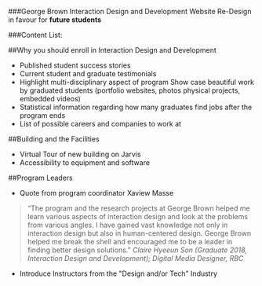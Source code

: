 ###George Brown Interaction Design and Development Website Re-Design in favour for **future students**

###Content List: 

##Why you should enroll in Interaction Design and Development
- Published student success stories 
- Current student and graduate testimonials
- Highlight multi-disciplinary aspect of program
Show case beautiful work by graduated students (portfolio websites, photos physical projects, embedded videos)
- Statistical information regarding how many graduates find jobs after the program ends
- List of possible careers and companies to work at 

##Building and the Facilities 
- Virtual Tour of new building on Jarvis
- Accessibility to equipment and software

##Program Leaders
- Quote from program coordinator Xaview Masse 
> “The program and the research projects at George Brown helped me learn various aspects of interaction design and look at the problems from various angles. I have gained vast knowledge not only in interaction design but also in human-centered design. George Brown helped me break the shell and encouraged me to be a leader in finding better design solutions.”
*Claire Hyeeun Son (Graduate 2018, Interaction Design and Development); Digital Media Designer, RBC*
- Introduce Instructors from the "Design and/or Tech" Industry 
